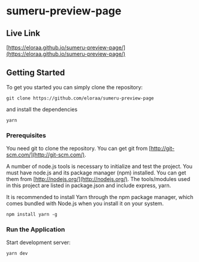 # sumeru-preview-page
## Live Link
[https://eloraa.github.io/sumeru-preview-page/](https://eloraa.github.io/sumeru-preview-page/)

## Getting Started
To get you started you can simply clone the repository:

```
git clone https://github.com/eloraa/sumeru-preview-page
```
and install the dependencies
```
yarn
```

### Prerequisites
You need git to clone the repository. You can get git from
[http://git-scm.com/](http://git-scm.com/).

A number of node.js tools is necessary to initialize and test the project. You must have node.js and its package manager (npm) installed. You can get them from  [http://nodejs.org/](http://nodejs.org/). The tools/modules used in this project are listed in package.json and include express, yarn.

It is recommended to install Yarn through the npm package manager, which comes bundled with Node.js when you install it on your system.

    npm install yarn -g

### Run the Application

Start development server:

    yarn dev 

